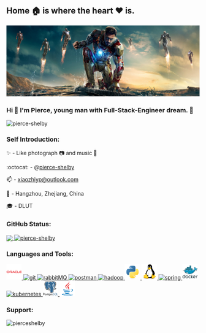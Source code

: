 ## Home :house: is where the heart :heart: is.
<!--this README.md is a Personal Profile which will present at GitHub profile-->
![jpg](/resources/IronMan.jpg)

### Hi :wave: I'm Pierce, young man with **Full-Stack-Engineer** dream. :ghost:
<p align="left"> <img src="https://komarev.com/ghpvc/?username=pierce-shelby&label=Profile%20views&color=0e75b6&style=flat" alt="pierce-shelby" /> </p>

<h3 align="left">Self Introduction:</h3>

:sparkles: - Like photograph :camera: and music :musical_note:

:octocat:  - @[pierce-shelby](https://github.com/pierce-shelby)

:mailbox: - xiaozhiyp@outlook.com

:round_pushpin: - Hangzhou, Zhejiang, China

:mortar_board: - DLUT

<h3 align="left">GitHub Status:</h3>
<a href="https://github.com/pierce-shelby">
  <img align="center" width="50%" src="https://github-readme-stats.vercel.app/api?username=pierce-shelby&show_icons=true&theme=dracula" />
  <img align="center" width="50%" src="https://github-readme-streak-stats.herokuapp.com/?user=pierce-shelby&theme=dracula" alt="pierce-shelby" />
</a>


<h3 align="left">Languages and Tools:</h3>
<p align="left">
  <a href="https://www.oracle.com/" target="_blank"> <img src="https://raw.githubusercontent.com/devicons/devicon/master/icons/oracle/oracle-original.svg" alt="oracle" width="40" height="40"/> </a>
  <a href="https://git-scm.com/" target="_blank"> <img src="https://www.vectorlogo.zone/logos/git-scm/git-scm-icon.svg" alt="git" width="40" height="40"/> </a>
  <a href="https://www.rabbitmq.com" target="_blank"> <img src="https://www.vectorlogo.zone/logos/rabbitmq/rabbitmq-icon.svg" alt="rabbitMQ" width="40" height="40"/> </a>
  <a href="https://postman.com" target="_blank"> <img src="https://www.vectorlogo.zone/logos/getpostman/getpostman-icon.svg" alt="postman" width="40" height="40"/> </a>
  <a href="https://hadoop.apache.org/" target="_blank"> <img src="https://www.vectorlogo.zone/logos/apache_hadoop/apache_hadoop-icon.svg" alt="hadoop" width="40" height="40"/> </a>
  <a href="https://www.python.org" target="_blank"> <img src="https://raw.githubusercontent.com/devicons/devicon/master/icons/python/python-original.svg" alt="python" width="40" height="40"/> </a>
  <a href="https://www.linux.org/" target="_blank"> <img src="https://raw.githubusercontent.com/devicons/devicon/master/icons/linux/linux-original.svg" alt="linux" width="40" height="40"/> </a>
  <a href="https://spring.io/" target="_blank"> <img src="https://www.vectorlogo.zone/logos/springio/springio-icon.svg" alt="spring" width="40" height="40"/> </a>
  <a href="https://www.docker.com/" target="_blank"> <img src="https://raw.githubusercontent.com/devicons/devicon/master/icons/docker/docker-original-wordmark.svg" alt="docker" width="40" height="40"/> </a>
  <a href="https://kubernetes.io" target="_blank"> <img src="https://www.vectorlogo.zone/logos/kubernetes/kubernetes-icon.svg" alt="kubernetes" width="40" height="40"/> </a>
  <a href="https://www.postgresql.org" target="_blank"> <img src="https://raw.githubusercontent.com/devicons/devicon/master/icons/postgresql/postgresql-original-wordmark.svg" alt="postgresql" width="40" height="40"/> </a>
  <a href="https://www.java.com" target="_blank"> <img src="https://raw.githubusercontent.com/devicons/devicon/master/icons/java/java-original.svg" alt="java" width="40" height="40"/> </a>
</p>


<h3 align="left">Support:</h3>
<p><a href="https://www.buymeacoffee.com/pierceshelby"> <img align="left" src="https://cdn.buymeacoffee.com/buttons/v2/default-yellow.png" height="50" width="210" alt="pierceshelby" /></a></p><br><br>
